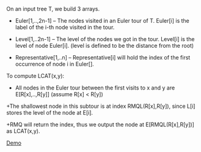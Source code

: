 
On an input tree T, we build 3 arrays.

- Euler[1,..,2n-1] – The nodes visited in an Euler tour of T. Euler[i] is the label of the i-th node visited in the tour.

- Level[1,..2n-1] – The level of the nodes we got in the tour. Level[i]  is the level of node Euler[i]. (level is defined to be the distance from the root)

- Representative[1,..n] – Representative[i] will hold the index of the first occurrence of node i in Euler[].


To compute LCAT(x,y): 
+ All nodes in the Euler tour between the first visits to x and y are E[R[x],..,R[y]] (assume R[x] < R[y])

+The shallowest node in this subtour is at index RMQL(R[x],R[y]), since L[i] stores the level of the node at E[i].

+RMQ will return the index, thus we output the node at E[RMQL(R[x],R[y])] as LCAT(x,y).


[Demo](https://cloud.githubusercontent.com/assets/1590890/3715927/34bbbf72-15fb-11e4-9527-079376a1eade.png)
